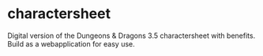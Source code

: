 # charactersheet
Digital version of the Dungeons &amp; Dragons 3.5 charactersheet with benefits. Build as a webapplication for easy use.
